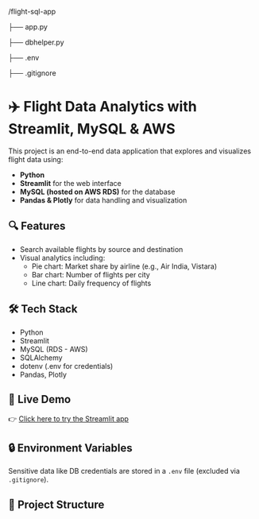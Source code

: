 /flight-sql-app 

├── app.py

├── dbhelper.py

├── .env           

├── .gitignore

# ✈️ Flight Data Analytics with Streamlit, MySQL & AWS

This project is an end-to-end data application that explores and visualizes flight data using:

- **Python**
- **Streamlit** for the web interface
- **MySQL (hosted on AWS RDS)** for the database
- **Pandas & Plotly** for data handling and visualization

## 🔍 Features

- Search available flights by source and destination
- Visual analytics including:
  - Pie chart: Market share by airline (e.g., Air India, Vistara)
  - Bar chart: Number of flights per city
  - Line chart: Daily frequency of flights

## 🛠️ Tech Stack

- Python
- Streamlit
- MySQL (RDS - AWS)
- SQLAlchemy
- dotenv (.env for credentials)
- Pandas, Plotly

## 🚀 Live Demo

👉 [Click here to try the Streamlit app](http://192.168.29.215:8504)

## 🔒 Environment Variables

Sensitive data like DB credentials are stored in a `.env` file (excluded via `.gitignore`).

## 📁 Project Structure
